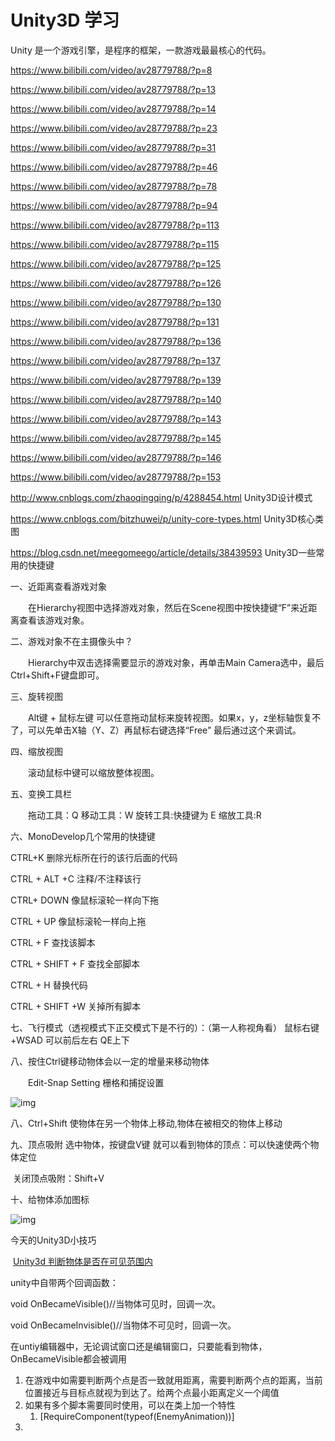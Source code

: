 # Unity3D 学习

Unity 是一个游戏引擎，是程序的框架，一款游戏最最核心的代码。

https://www.bilibili.com/video/av28779788/?p=8

https://www.bilibili.com/video/av28779788/?p=13

https://www.bilibili.com/video/av28779788/?p=14

https://www.bilibili.com/video/av28779788/?p=23

https://www.bilibili.com/video/av28779788/?p=31

https://www.bilibili.com/video/av28779788/?p=46

https://www.bilibili.com/video/av28779788/?p=78

https://www.bilibili.com/video/av28779788/?p=94

https://www.bilibili.com/video/av28779788/?p=113

https://www.bilibili.com/video/av28779788/?p=115

https://www.bilibili.com/video/av28779788/?p=125

https://www.bilibili.com/video/av28779788/?p=126

https://www.bilibili.com/video/av28779788/?p=130

https://www.bilibili.com/video/av28779788/?p=131

https://www.bilibili.com/video/av28779788/?p=136

https://www.bilibili.com/video/av28779788/?p=137

https://www.bilibili.com/video/av28779788/?p=139

https://www.bilibili.com/video/av28779788/?p=140

https://www.bilibili.com/video/av28779788/?p=143

https://www.bilibili.com/video/av28779788/?p=145

https://www.bilibili.com/video/av28779788/?p=146

https://www.bilibili.com/video/av28779788/?p=153

http://www.cnblogs.com/zhaoqingqing/p/4288454.html Unity3D设计模式

https://www.cnblogs.com/bitzhuwei/p/unity-core-types.html Unity3D核心类图

https://blog.csdn.net/meegomeego/article/details/38439593 Unity3D一些常用的快捷键

一、近距离查看游戏对象

　　在Hierarchy视图中选择游戏对象，然后在Scene视图中按快捷键“F”来近距离查看该游戏对象。

 

二、游戏对象不在主摄像头中？

　　Hierarchy中双击选择需要显示的游戏对象，再单击Main Camera选中，最后Ctrl+Shift+F键盘即可。

 

三、旋转视图

　　Alt键 + 鼠标左键 可以任意拖动鼠标来旋转视图。如果x，y，z坐标轴恢复不了，可以先单击X轴（Y、Z）再鼠标右键选择“Free” 最后通过这个来调试。

 

四、缩放视图

　　滚动鼠标中键可以缩放整体视图。

 

五、变换工具栏

　　拖动工具：Q  移动工具：W  旋转工具:快捷键为 E  缩放工具:R

 

 

六、MonoDevelop几个常用的快捷键

CTRL+K  删除光标所在行的该行后面的代码

CTRL + ALT +C  注释/不注释该行

CTRL+ DOWN  像鼠标滚轮一样向下拖

CTRL + UP 像鼠标滚轮一样向上拖

CTRL + F  查找该脚本

CTRL + SHIFT + F 查找全部脚本

CTRL + H 替换代码

CTRL + SHIFT +W 关掉所有脚本

 

七、飞行模式（透视模式下正交模式下是不行的）：（第一人称视角看） 鼠标右键+WSAD 可以前后左右 QE上下

 

八、按住Ctrl键移动物体会以一定的增量来移动物体

　　Edit-Snap Setting 栅格和捕捉设置

![img](http://images.cnitblog.com/i/285504/201403/080756580964175.png)

 

 八、Ctrl+Shift 使物体在另一个物体上移动,物体在被相交的物体上移动

 

九、顶点吸附 选中物体，按键盘V键 就可以看到物体的顶点：可以快速使两个物体定位

​     关闭顶点吸附：Shift+V

十、给物体添加图标

![img](http://images.cnitblog.com/i/285504/201403/080815030815139.png)

今天的Unity3D小技巧

​	[Unity3d 判断物体是否在可见范围内](https://www.cnblogs.com/HemJohn/p/4839823.html)

unity中自带两个回调函数：

void OnBecameVisible()//当物体可见时，回调一次。

void OnBecameInvisible()//当物体不可见时，回调一次。

在untiy编辑器中，无论调试窗口还是编辑窗口，只要能看到物体，OnBecameVisible都会被调用

1. 在游戏中如需要判断两个点是否一致就用距离，需要判断两个点的距离，当前位置接近与目标点就视为到达了。给两个点最小距离定义一个阈值
2. 如果有多个脚本需要同时使用，可以在类上加一个特性
   1. [RequireComponent(typeof(EnemyAnimation))]
3. 